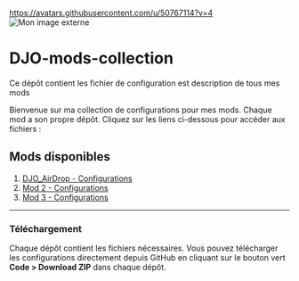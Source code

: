 https://avatars.githubusercontent.com/u/50767114?v=4
![Mon image externe]([[https://example.com/chemin/vers/ton_image.png](https://avatars.githubusercontent.com/u/50767114?v=4)](https://zupimages.net/up/25/04/felt.gif))
# DJO-mods-collection
Ce dépôt contient les fichier de configuration est description de tous mes mods

Bienvenue sur ma collection de configurations pour mes mods. Chaque mod a son propre dépôt. Cliquez sur les liens ci-dessous pour accéder aux fichiers :

## Mods disponibles

1. [DJO_AirDrop - Configurations](https://github.com/tonpseudo/config-mod1)
2. [Mod 2 - Configurations](https://github.com/tonpseudo/config-mod2)
3. [Mod 3 - Configurations](https://github.com/tonpseudo/config-mod3)

---

### Téléchargement
Chaque dépôt contient les fichiers nécessaires. Vous pouvez télécharger les configurations directement depuis GitHub en cliquant sur le bouton vert **Code > Download ZIP** dans chaque dépôt.
